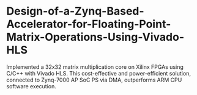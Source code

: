 # Design-of-a-Zynq-Based-Accelerator-for-Floating-Point-Matrix-Operations-Using-Vivado-HLS
Implemented a 32x32 matrix multiplication core on Xilinx FPGAs using C/C++ with Vivado HLS. This cost-effective and power-efficient solution, connected to Zynq-7000 AP SoC PS via DMA, outperforms ARM CPU software execution.
